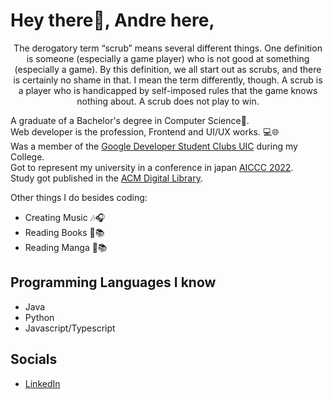 # Hey there👋, Andre here,

<div align="center">The derogatory term “scrub” means several different things. One definition is someone (especially a game player) who is not good at something (especially a game). By this definition, we all start out as scrubs, and there is certainly no shame in that. I mean the term differently, though. A scrub is a player who is handicapped by self-imposed rules that the game knows nothing about. A scrub does not play to win.</div>

A graduate of a Bachelor's degree in Computer Science🤔. <br>
Web developer is the profession, Frontend and UI/UX works. 💻🌐<br>
Was a member of the [Google Developer Student Clubs UIC](https://www.facebook.com/dscuic) during my College. <br>
Got to represent my university in a conference in japan [AICCC 2022](https://uic.startbox.ph/bs-computer-science-students-presents-research-in-osaka-japan/).<br>
Study got published in the [ACM Digital Library](https://dl.acm.org/doi/10.1145/3582099.3582101).<br>

Other things I do besides coding:

- Creating Music 🎶🎧
- Reading Books 📖📚
- Reading Manga 🗾📚

## Programming Languages I know
- Java 
- Python
- Javascript/Typescript

## Socials
- [LinkedIn](https://www.linkedin.com/in/andre-gonzales-48385623a/)
